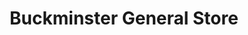 ---
title: "Buckminster General Store"
url: /grantham/buckminster-general-store/
shop: convenience
---